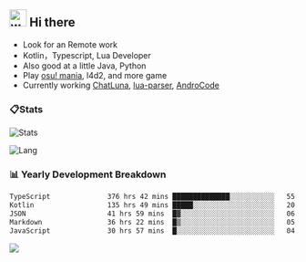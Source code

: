 ## <img alt="wave" src="https://raw.githubusercontent.com/MartinHeinz/MartinHeinz/master/wave.gif" width="30px"> Hi there

- Look for an Remote work
- Kotlin，Typescript, Lua Developer
- Also good at a little Java, Python
- Play [osu! mania](https://osu.ppy.sh/users/29808669), l4d2, and more game
- Currently working [ChatLuna](https://github.com/ChatLunaLab), [lua-parser](https://github.com/dingyi222666/lua-parser), [AndroCode](https://github.com/dingyi222666/AndroCode)

### 📋Stats

![Stats](https://github-readme-stats.vercel.app/api?username=dingyi222666&show_icons=true&icon_color=47A69E&title_color=47A69E&count_private=true)    

![Lang](https://github-readme-stats.vercel.app/api/top-langs/?username=dingyi222666&layout=compact&title_color=47A69E&hide=html,css,c,c%2B%2B)   

### 📊 Yearly Development Breakdown

<!--START_SECTION:waka-->

```txt
TypeScript              376 hrs 42 mins ██████████████░░░░░░░░░░░   55.88 %
Kotlin                  135 hrs 49 mins █████░░░░░░░░░░░░░░░░░░░░   20.15 %
JSON                    41 hrs 59 mins  █▓░░░░░░░░░░░░░░░░░░░░░░░   06.23 %
Markdown                36 hrs 22 mins  █▒░░░░░░░░░░░░░░░░░░░░░░░   05.40 %
JavaScript              30 hrs 57 mins  █░░░░░░░░░░░░░░░░░░░░░░░░   04.59 %
```

<!--END_SECTION:waka-->

![](https://komarev.com/ghpvc/?username=dingyi222666)
